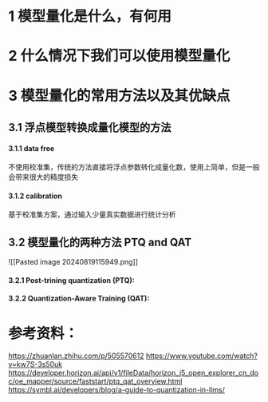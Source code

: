 # 1 **模型量化是什么，有何用**

# 2 **什么情况下我们可以使用模型量化**


# 3 **模型量化的常用方法以及其优缺点**

## 3.1 浮点模型转换成量化模型的方法

#### 3.1.1 data free 
不使用校准集，传统的方法直接将浮点参数转化成量化数，使用上简单，但是一般会带来很大的精度损失
#### 3.1.2 calibration
基于校准集方案，通过输入少量真实数据进行统计分析

## 3.2 模型量化的两种方法 PTQ and QAT

![[Pasted image 20240819115949.png]]
#### 3.2.1 Post-trining quantization (PTQ):

#### 3.2.2 Quantization-Aware Training (QAT):

# 参考资料：
https://zhuanlan.zhihu.com/p/505570612
https://www.youtube.com/watch?v=kw7S-3s50uk
https://developer.horizon.ai/api/v1/fileData/horizon_j5_open_explorer_cn_doc/oe_mapper/source/faststart/ptq_qat_overview.html
https://symbl.ai/developers/blog/a-guide-to-quantization-in-llms/